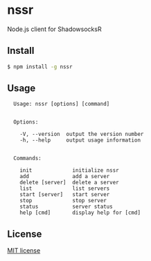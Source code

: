 # nssr
Node.js client for ShadowsocksR

## Install
```bash
$ npm install -g nssr
```

## Usage
```
  Usage: nssr [options] [command]


  Options:

    -V, --version  output the version number
    -h, --help     output usage information


  Commands:

    init             initialize nssr
    add              add a server
    delete [server]  delete a server
    list             list servers
    start [server]   start server
    stop             stop server
    status           server status
    help [cmd]       display help for [cmd]
```

## License
[MIT license](http://opensource.org/licenses/mit-license.php)
